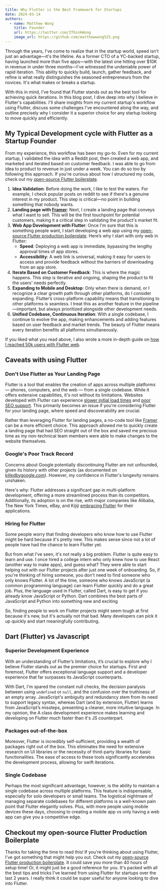 ```yaml
---
title: Why Flutter is the Best Framework for Startups
date: 2024-03-14
authors:
  - name: Matthew Wong
    title: Founder
    url: https://twitter.com/IThinkWong
    image_url: https://github.com/matthewwong525.png
---
```

Through the years, I've come to realize that in the startup world, speed isn't just an advantage—it's the lifeline. As a former CTO of a YC-backed startup, having launched more than five apps—with the latest one hitting over $10K in revenue in under three months—I've witnessed the undeniable power of rapid iteration. This ability to quickly build, launch, gather feedback, and refine is what really distinguishes the seasoned entrepreneurs from the novices. It's what makes or breaks a startup.

With this in mind, I've found that Flutter stands out as the best tool for achieving quick iterations. In this blog post, I dive deep into why I believe in Flutter's capabilities. I'll share insights from my current startup's workflow using Flutter, discuss some challenges I've encountered along the way, and outline precisely why I consider it a superior choice for any startup looking to move quickly and efficiently.

<!-- truncate -->

## My Typical Development cycle with Flutter as a Startup Founder

From my experience, this workflow has been my go-to. Even for my current startup, I validated the idea with a Reddit post, then created a web app, and marketed and iterated based on customer feedback. I was able to go from idea to product to revenue in just under a week. You can do so too by following this approach. If you're curious about how I structured my code, check out my [open-source Flutter boilerplate](https://github.com/devtodollars/flutter-production-template).

1. **Idea Validation**: Before doing the work, I like to test the waters. For example, I check popular posts on reddit to see if there's a genuine interest in my product. This step is critical—no point in building something that nobody wants. 
2. **Landing page with [Framer](solopreneur-saas-toolkit-my-tech-stack-as-a-former-cto-of-a-yc-backed-startup.md)**: Next, I create a landing page that conveys what I want to sell. This will be the first touchpoint for potential customers, making it a critical step in validating the product's market fit.
3. **Web App Development with Flutter**: Once I'm sure that this is something people want, I start developing a web app using my [open-source Flutter production boilerplate](https://github.com/devtodollars/flutter-production-template). Here’s why I start with only web in Flutter:
    - **Speed**: Deploying a web app is immediate, bypassing the lengthy approval times of app stores.
    - **Accessibility**: A web link is universal, making it easy for users to access and provide feedback without the barriers of downloading from an app store.
4. **Iterate Based on Customer Feedback**: This is where the magic happens. This step is iterative and ongoing, shaping the product to fit the users' needs perfectly.
5. **Expanding to Mobile and Desktop**: Only when there is demand, or I recognize a clear growth path through other platforms, do I consider expanding. Flutter’s cross-platform capability means that transitioning to other platforms is seamless. I treat this as another feature in the pipeline—important, but always prioritized alongside other development needs.
6. **Unified Codebase, Continuous Iteration**: With a single codebase, I continue to evolve the app, making enhancements and adding features based on user feedback and market trends. The beauty of Flutter means every iteration benefits all platforms simultaneously.

If you liked what you read above, I also wrote a more in-depth guide on [how I reached 50k users with Flutter web](how-i-reached-50k-users-with-flutter.md).
## Caveats with using Flutter

### Don't Use Flutter as Your Landing Page
Flutter is a tool that enables the creation of apps across multiple platforms — phones, computers, and the web — from a single codebase. While it offers extensive capabilities, it's not without its limitations. Websites developed with Flutter can experience [slower initial load times](https://github.com/flutter/flutter/issues/76009) and [poor SEO support](https://github.com/flutter/flutter/issues/46789). This primarily becomes an issue if you're considering Flutter for your landing page, where speed and discoverability are crucial.

Rather than leveraging Flutter for landing pages, a no-code tool like [Framer](https://www.framer.com/) can be a more efficient choice. This approach allowed me to quickly create a landing page that had SEO straight out of the box and saved me precious time as my non-technical team members were able to make changes to the website themselves.

### Google's Poor Track Record
Concerns about Google potentially discontinuing Flutter are not unfounded, given its history with other projects (as documented on [killedbygoogle.com](https://killedbygoogle.com/)). However, my confidence in Flutter's longevity remains unshaken.

Here's why: Flutter addresses a significant gap in multi-platform development, offering a more streamlined process than its competitors. Additionally, its adoption is on the rise, with major companies like Alibaba, The New York Times, eBay, and Kijiji [embracing Flutter](https://flutter.dev/showcase) for their applications.

### Hiring for Flutter
Some people worry that finding developers who know how to use Flutter might be hard because it's pretty new. This makes sense since not a lot of people have had the chance to learn Flutter yet.

But from what I've seen, it's not really a big problem. Flutter is quite easy to learn and use. I once hired a college intern who only knew how to use React (another way to make apps), and guess what? They were able to start helping out with our Flutter projects after just one week of onboarding. So, if you're thinking of hiring someone, you don't need to find someone who only knows Flutter. A lot of the time, someone who knows JavaScript (a common programming language) can learn Flutter quickly and do a great job. Plus, the language used in Flutter, called Dart, is easy to get if you already know JavaScript or Python. Dart combines the best parts of JavaScript and Python into something new and exciting

So, finding people to work on Flutter projects might seem tough at first because it's new, but it's actually not that bad. Many developers can pick it up quickly and start meaningfully contributing. 

## Dart (Flutter) vs Javascript 

### Superior Development Experience
With an understanding of Flutter’s limitations, it’s crucial to explore why I believe Flutter stands out as the premier choice for startups. First and foremost, Flutter offers exceptional language support and a developer experience that far surpasses its JavaScript counterparts.

With Dart, I'm spared the constant null checks, the decision paralysis between using `undefined` or `null`, and the confusion over the truthiness of an empty array. JavaScript's ambiguity and redundancy stem from its need to support legacy syntax, whereas Dart (and by extension, Flutter) learns from JavaScript’s missteps, presenting a cleaner, more intuitive language. In my opinion, the A class development experience makes learning and developing on Flutter much faster than it's JS counterpart.

### Packages out-of-the-box
Moreover, Flutter is incredibly self-sufficient, providing a wealth of packages right out of the box. This eliminates the need for extensive research on UI libraries or the necessity of third-party libraries for basic functionalities. The ease of access to these tools significantly accelerates the development process, allowing for swift iterations.

### Single Codebase
Perhaps the most significant advantage, however, is the ability to maintain a single codebase across multiple platforms. This feature is indispensable, especially for solo developers or small teams. The logistical nightmare of managing separate codebases for different platforms is a well-known pain point that Flutter elegantly solves. Plus, with more people using mobile devices these days, choosing to creating a mobile app vs only having a web app can give you a competitive edge.

## Checkout my open-source Flutter Production Boilerplate

Thanks for taking the time to read this! If you're thinking about using Flutter, I've got something that might help you out. Check out my [open-source Flutter production boilerplate](https://github.com/devtodollars/flutter-production-template). It could save you more than 40 hours of setup time! Or, it might just be a good reference for you. It's packed with all the best tips and tricks I've learned from using Flutter for startups over the last 2 years. I really think it could be super useful for anyone looking to dive into Flutter.
